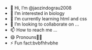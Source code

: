 - 👋 Hi, I’m @jaozindograu2008
- 👀 I’m interested in biology
- 🌱 I’m currently learning html and css
- 💞️ I’m looking to collaborate on ...
- 📫 How to reach me ...
- 😄 Pronouns🦸‍♂️
- ⚡ Fun fact:bvbfhhvbhe

<!---
jaozindograu2008/jaozindograu2008 is a ✨ special ✨ repository because its `README.md` (this file) appears on your GitHub profile.
You can click the Preview link to take a look at your changes.
--->
